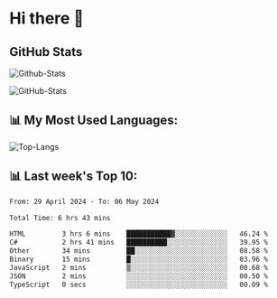 # Hi there 👋

## GitHub Stats
![Github-Stats](https://github-readme-stats-sigma-five.vercel.app/api?username=ltorson&show_icons=true&theme=radical&count_private=true)

![GitHub-Stats](https://github-readme-stats.vercel.app/api/wakatime?username=LeeTorson&theme=synthwave&size_weight=0.5&count_weight=0.5&title_color=36F9F6&langs_count=10&count_private=true)

## 📊 My Most Used Languages:
![Top-Langs](https://github-readme-stats-sigma-five.vercel.app/api/top-langs/?username=LTorson&layout=compact&langs_count=10)


## 📊 Last week's Top 10:
<!--START_SECTION:waka-->

```txt
From: 29 April 2024 - To: 06 May 2024

Total Time: 6 hrs 43 mins

HTML         3 hrs 6 mins    ███████████▓░░░░░░░░░░░░░   46.24 %
C#           2 hrs 41 mins   ██████████░░░░░░░░░░░░░░░   39.95 %
Other        34 mins         ██░░░░░░░░░░░░░░░░░░░░░░░   08.58 %
Binary       15 mins         █░░░░░░░░░░░░░░░░░░░░░░░░   03.96 %
JavaScript   2 mins          ▒░░░░░░░░░░░░░░░░░░░░░░░░   00.68 %
JSON         2 mins          ░░░░░░░░░░░░░░░░░░░░░░░░░   00.50 %
TypeScript   0 secs          ░░░░░░░░░░░░░░░░░░░░░░░░░   00.09 %
```

<!--END_SECTION:waka-->
